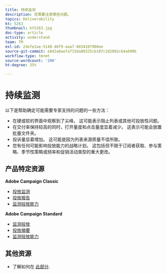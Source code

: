 ```yaml
---
title: 持续监测
description: 您需要注意哪些问题。
topics: Deliverability
kt: 5263
thumbnail: kt5263.jpg
doc-type: article
activity: understand
team: TM
exl-id: 2defe1ae-5148-46f9-aaa7-8034107980ee
source-git-commit: e842a8aefa715da80325cb107c2d2092c64a699b
workflow-type: tm+mt
source-wordcount: '200'
ht-degree: 35%

---
```


# 持续监测

以下是帮助确定可能需要专家支持的问题的一些方法：

* 在硬或软的界面中观察到了尖峰。 这可能表示阻止列表或其他可投放性问题。
* 在交付率保持较高的同时，打开量度和点击量度显着减少。 这表示可能会放置批量文件夹。
* 投诉量显着增加。 这可能是因为列表来源质量不佳所致。
* 您有任何可能影响投放能力的战略计划。 这包括但不限于订阅者获取、参与策略、季节性策略或频率和促销活动类型的重大更改。

## 产品特定资源

**Adobe Campaign Classic**

* [投放监测](https://experienceleague.adobe.com/docs/campaign-classic/using/sending-messages/monitoring-deliveries/about-delivery-monitoring.html?lang=zh-Hans)
* [投放报告](https://experienceleague.adobe.com/docs/campaign-classic/using/reporting/reports-on-deliveries/delivery-reports.html?lang=zh-Hans)
* [监测投放能力](https://experienceleague.adobe.com/docs/campaign-classic/using/sending-messages/deliverability-management/monitoring-deliverability.html?lang=zh-Hans)

**Adobe Campaign Standard**

* [监测投放](https://experienceleague.adobe.com/docs/campaign-standard/using/testing-and-sending/monitoring-messages/monitoring-a-delivery.html?lang=zh-Hans)
* [投放摘要](https://experienceleague.adobe.com/docs/campaign-standard/using/reporting/list-of-reports/delivery-summary.html)
* [监测投放能力](https://experienceleague.adobe.com/docs/campaign-standard/using/testing-and-sending/managing-deliverability/monitor-deliverability.html?lang=zh-Hans#testing-and-sending)

## 其他资源

* 了解如何在 [此部分](/help/additional-resources/troubleshooting.md).
